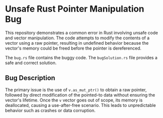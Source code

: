 # Unsafe Rust Pointer Manipulation Bug

This repository demonstrates a common error in Rust involving unsafe code and vector manipulation. The code attempts to modify the contents of a vector using a raw pointer, resulting in undefined behavior because the vector's memory could be freed before the pointer is dereferenced.

The `bug.rs` file contains the buggy code. The `bugSolution.rs` file provides a safe and correct solution.

## Bug Description
The primary issue is the use of `v.as_mut_ptr()` to obtain a raw pointer, followed by direct modification of the pointed-to data without ensuring the vector's lifetime.  Once the `v` vector goes out of scope, its memory is deallocated, causing a use-after-free scenario.  This leads to unpredictable behavior such as crashes or data corruption.